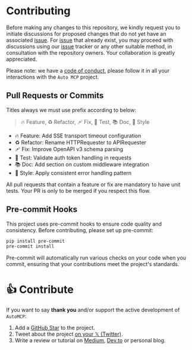 # Contributing

Before making any changes to this repository, we kindly request you to initiate discussions for proposed changes that do not yet have an associated [issue](https://github.com/brizzai/auto-mcp/issues). For [issue](https://github.com/brizzai/auto-mcp/issues) that already exist, you may proceed with discussions using our [issue](https://github.com/brizzai/auto-mcp/issues) tracker or any other suitable method, in consultation with the repository owners. Your collaboration is greatly appreciated.

Please note: we have a [code of conduct](https://github.com/brizzai/auto-mcp/blob/master/.github/CODE_OF_CONDUCT.md), please follow it in all your interactions with the `Auto MCP` project.

## Pull Requests or Commits
Titles always we must use prefix according to below:

> 🔥 Feature, ♻️ Refactor, 🩹 Fix, 🚨 Test, 📚 Doc, 🎨 Style
- 🔥 Feature: Add SSE transport timeout configuration
- ♻️ Refactor: Rename HTTPRequester to APIRequester
- 🩹 Fix: Improve OpenAPI v3 schema parsing
- 🚨 Test: Validate auth token handling in requests
- 📚 Doc: Add section on custom middleware integration
- 🎨 Style: Apply consistent error handling pattern

All pull requests that contain a feature or fix are mandatory to have unit tests. Your PR is only to be merged if you respect this flow.

## Pre-commit Hooks

This project uses pre-commit hooks to ensure code quality and consistency. Before contributing, please set up pre-commit:

```bash
pip install pre-commit
pre-commit install
```

Pre-commit will automatically run various checks on your code when you commit, ensuring that your contributions meet the project's standards.

# 👍 Contribute

If you want to say **thank you** and/or support the active development of `AutoMCP`:

1. Add a [GitHub Star](https://github.com/brizzai/auto-mcp/stargazers) to the project.
2. Tweet about the project [on your 𝕏 (Twitter)](https://twitter.com/intent/tweet?text=%F0%9F%9A%80%20Auto%20MCP%20instantly%20spins%20your%20OpenAPI%2FSwagger%20spec%20into%20a%20live%20Model%20Context%20Protocol%20server%E2%80%94zero%20boilerplate%2C%20flexible%20auth%2C%20multi-transport%2C%20LLM-ready!%20%23OpenAPI%20%23LLM%20%23MCP&url=https%3A%2F%2Fgithub.com%2Fbrizzai%2Fauto-mcp%20).
3. Write a review or tutorial on [Medium](https://medium.com/), [Dev.to](https://dev.to/) or personal blog.
